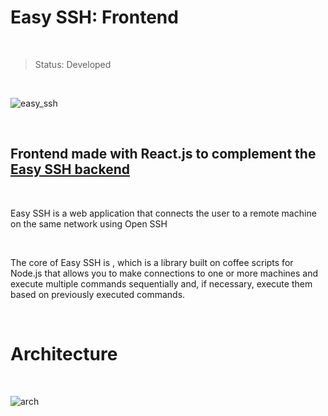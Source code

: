 # Easy SSH: Frontend

<br/>

> Status: Developed

<br/>

![easy_ssh](https://user-images.githubusercontent.com/76015450/178142965-7970d8c4-a2e9-4e0b-8b5d-af85ad59c9b7.png)

<br/>

##  Frontend made with React.js to complement the <a href="https://github.com/ValdoMpinga/Easy_SSH_GUI_Backend">Easy SSH backend</a> 

<br/>

Easy SSH is a web application that connects the user to a remote machine on the same network using Open SSH

<br/>

The core of Easy SSH is , which is a library built on coffee scripts for Node.js that allows
you to make connections to one or more machines and execute multiple commands sequentially and, if necessary, execute them based on previously executed commands.

<br/>

# Architecture

<br/>

![arch](https://user-images.githubusercontent.com/76015450/178143093-0bb96b57-0ae5-4797-b7d0-52e3a90690c1.png)
